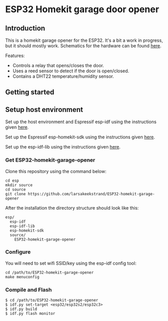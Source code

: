 # ESP32 Homekit garage door opener
## Introduction
This is a homekit garage opener for the ESP32. It's a bit a work in progress, but it should mostly work.
Schematics for the hardware can be found [here](https://github.com/larsakeekstrand/ESP32-homekit-garage-opener/blob/478886ba8ccb8f31c0db583b10b282738d822965/docs/Schematic_GarageOpener.pdf).

Features:
* Controls a relay that opens/closes the door.
* Uses a reed sensor to detect if the door is open/closed.
* Contains a DHT22 temperature/humidity sensor.

## Getting started
## Setup host environment

Set up the host environment and Espressif esp-idf using the instructions given [here](https://docs.espressif.com/projects/esp-idf/en/latest/get-started/index.html).

Set up the Espressif esp-homekit-sdk using the instructions given [here](https://github.com/espressif/esp-homekit-sdk).

Set up the esp-idf-lib using the instructions given [here](https://github.com/UncleRus/esp-idf-lib).


### Get ESP32-homekit-garage-opener

Clone this repository using the command below:

```
cd esp
mkdir source
cd source
git clone https://github.com/larsakeekstrand/ESP32-homekit-garage-opener
```

After the installation the directory structure should look like this:

```
esp/
  esp-idf
  esp-idf-lib
  esp-homekit-sdk
  source/
    ESP32-homekit-garage-opener
```

### Configure
You will need to set wifi SSID/key using the esp-idf config tool:
```
cd /path/to/ESP32-homekit-garage-opener
make menuconfig  
```
### Compile and Flash

```
$ cd /path/to/ESP32-homekit-garage-opener
$ idf.py set-target <esp32/esp32s2/esp32c3>
$ idf.py build
$ idf.py flash monitor
```
